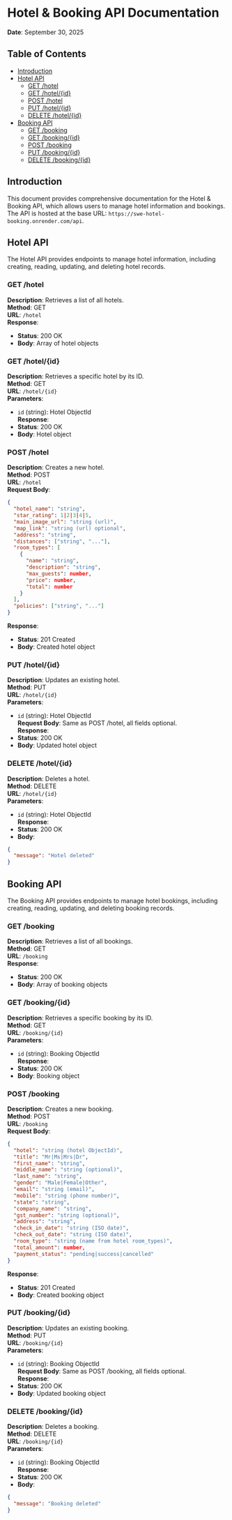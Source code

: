 # Hotel & Booking API Documentation

**Date**: September 30, 2025

## Table of Contents
- [Introduction](#introduction)
- [Hotel API](#hotel-api)
  - [GET /hotel](#get-hotel)
  - [GET /hotel/{id}](#get-hotelid)
  - [POST /hotel](#post-hotel)
  - [PUT /hotel/{id}](#put-hotelid)
  - [DELETE /hotel/{id}](#delete-hotelid)
- [Booking API](#booking-api)
  - [GET /booking](#get-booking)
  - [GET /booking/{id}](#get-bookingid)
  - [POST /booking](#post-booking)
  - [PUT /booking/{id}](#put-bookingid)
  - [DELETE /booking/{id}](#delete-bookingid)

## Introduction
This document provides comprehensive documentation for the Hotel & Booking API, which allows users to manage hotel information and bookings. The API is hosted at the base URL: `https://swe-hotel-booking.onrender.com/api`.

## Hotel API
The Hotel API provides endpoints to manage hotel information, including creating, reading, updating, and deleting hotel records.

### GET /hotel
**Description**: Retrieves a list of all hotels.  
**Method**: GET  
**URL**: `/hotel`  
**Response**:  
- **Status**: 200 OK  
- **Body**: Array of hotel objects

### GET /hotel/{id}
**Description**: Retrieves a specific hotel by its ID.  
**Method**: GET  
**URL**: `/hotel/{id}`  
**Parameters**:  
- `id` (string): Hotel ObjectId  
**Response**:  
- **Status**: 200 OK  
- **Body**: Hotel object

### POST /hotel
**Description**: Creates a new hotel.  
**Method**: POST  
**URL**: `/hotel`  
**Request Body**:  
```json
{
  "hotel_name": "string",
  "star_rating": 1|2|3|4|5,
  "main_image_url": "string (url)",
  "map_link": "string (url) optional",
  "address": "string",
  "distances": ["string", "..."],
  "room_types": [
    {
      "name": "string",
      "description": "string",
      "max_guests": number,
      "price": number,
      "total": number
    }
  ],
  "policies": ["string", "..."]
}
```  
**Response**:  
- **Status**: 201 Created  
- **Body**: Created hotel object

### PUT /hotel/{id}
**Description**: Updates an existing hotel.  
**Method**: PUT  
**URL**: `/hotel/{id}`  
**Parameters**:  
- `id` (string): Hotel ObjectId  
**Request Body**: Same as POST /hotel, all fields optional.  
**Response**:  
- **Status**: 200 OK  
- **Body**: Updated hotel object

### DELETE /hotel/{id}
**Description**: Deletes a hotel.  
**Method**: DELETE  
**URL**: `/hotel/{id}`  
**Parameters**:  
- `id` (string): Hotel ObjectId  
**Response**:  
- **Status**: 200 OK  
- **Body**:  
```json
{
  "message": "Hotel deleted"
}
```

## Booking API
The Booking API provides endpoints to manage hotel bookings, including creating, reading, updating, and deleting booking records.

### GET /booking
**Description**: Retrieves a list of all bookings.  
**Method**: GET  
**URL**: `/booking`  
**Response**:  
- **Status**: 200 OK  
- **Body**: Array of booking objects

### GET /booking/{id}
**Description**: Retrieves a specific booking by its ID.  
**Method**: GET  
**URL**: `/booking/{id}`  
**Parameters**:  
- `id` (string): Booking ObjectId  
**Response**:  
- **Status**: 200 OK  
- **Body**: Booking object

### POST /booking
**Description**: Creates a new booking.  
**Method**: POST  
**URL**: `/booking`  
**Request Body**:  
```json
{
  "hotel": "string (hotel ObjectId)",
  "title": "Mr|Ms|Mrs|Dr",
  "first_name": "string",
  "middle_name": "string (optional)",
  "last_name": "string",
  "gender": "Male|Female|Other",
  "email": "string (email)",
  "mobile": "string (phone number)",
  "state": "string",
  "company_name": "string",
  "gst_number": "string (optional)",
  "address": "string",
  "check_in_date": "string (ISO date)",
  "check_out_date": "string (ISO date)",
  "room_type": "string (name from hotel room_types)",
  "total_amount": number,
  "payment_status": "pending|success|cancelled"
}
```  
**Response**:  
- **Status**: 201 Created  
- **Body**: Created booking object

### PUT /booking/{id}
**Description**: Updates an existing booking.  
**Method**: PUT  
**URL**: `/booking/{id}`  
**Parameters**:  
- `id` (string): Booking ObjectId  
**Request Body**: Same as POST /booking, all fields optional.  
**Response**:  
- **Status**: 200 OK  
- **Body**: Updated booking object

### DELETE /booking/{id}
**Description**: Deletes a booking.  
**Method**: DELETE  
**URL**: `/booking/{id}`  
**Parameters**:  
- `id` (string): Booking ObjectId  
**Response**:  
- **Status**: 200 OK  
- **Body**:  
```json
{
  "message": "Booking deleted"
}
```